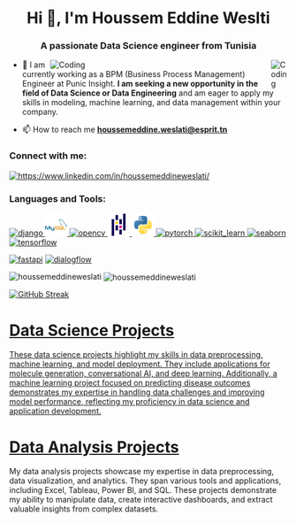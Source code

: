 <h1 align="center">Hi 👋, I'm Houssem Eddine Weslti</h1>
<h3 align="center">A passionate Data Science engineer from Tunisia</h3>

<a href="#data-science-projects">
  <img align="right" alt="Coding" width="30" src="https://media3.giphy.com/media/v1.Y2lkPTc5MGI3NjExeXB6cmxtemc5Y2NzNDVjYWo4N2todzg3MzhiMmo5ZnY5cDdhY2htZCZlcD12MV9pbnRlcm5hbF9naWZfYnlfaWQmY3Q9cw/9PekRRQ0WlrRVwynAk/giphy.gif">
</a>
<img align="right" alt="Coding" width="400" src="https://camo.githubusercontent.com/c1dcb74cc1c1835b1d716f5051499a2814c683c806b15f04b0eba492863703e9/68747470733a2f2f63646e2e6472696262626c652e636f6d2f75736572732f3733303730332f73637265656e73686f74732f363538313234332f6176656e746f2e676966">


- 🔭  I am currently working as a BPM (Business Process Management) Engineer at Punic Insight. **I am seeking a new opportunity in the field of Data Science or Data Engineering** and am eager to apply my skills in modeling, machine learning, and data management within your company.

- 📫 How to reach me **houssemeddine.weslati@esprit.tn**

<h3 align="left">Connect with me:</h3>
<p align="left">
<a href="https://www.linkedin.com/in/houssemeddineweslati" target="blank"><img align="center" src="https://raw.githubusercontent.com/rahuldkjain/github-profile-readme-generator/master/src/images/icons/Social/linked-in-alt.svg" alt="https://www.linkedin.com/in/houssemeddineweslati/" height="30" width="40" /></a>
</p>



<h3 align="left">Languages and Tools:</h3>
<p align="left"> <a href="https://www.djangoproject.com/" target="_blank" rel="noreferrer"> <img src="https://cdn.worldvectorlogo.com/logos/django.svg" alt="django" width="40" height="40"/> </a> <a href="https://www.mysql.com/" target="_blank" rel="noreferrer"> <img src="https://raw.githubusercontent.com/devicons/devicon/master/icons/mysql/mysql-original-wordmark.svg" alt="mysql" width="40" height="40"/> </a> <a href="https://opencv.org/" target="_blank" rel="noreferrer"> <img src="https://www.vectorlogo.zone/logos/opencv/opencv-icon.svg" alt="opencv" width="40" height="40"/> </a> <a href="https://pandas.pydata.org/" target="_blank" rel="noreferrer"> <img src="https://raw.githubusercontent.com/devicons/devicon/2ae2a900d2f041da66e950e4d48052658d850630/icons/pandas/pandas-original.svg" alt="pandas" width="40" height="40"/> </a> <a href="https://www.python.org" target="_blank" rel="noreferrer"> <img src="https://raw.githubusercontent.com/devicons/devicon/master/icons/python/python-original.svg" alt="python" width="40" height="40"/> </a> <a href="https://pytorch.org/" target="_blank" rel="noreferrer"> <img src="https://www.vectorlogo.zone/logos/pytorch/pytorch-icon.svg" alt="pytorch" width="40" height="40"/> </a> <a href="https://scikit-learn.org/" target="_blank" rel="noreferrer"> <img src="https://upload.wikimedia.org/wikipedia/commons/0/05/Scikit_learn_logo_small.svg" alt="scikit_learn" width="40" height="40"/> </a> <a href="https://seaborn.pydata.org/" target="_blank" rel="noreferrer"> <img src="https://seaborn.pydata.org/_images/logo-mark-lightbg.svg" alt="seaborn" width="40" height="40"/> </a> <a href="https://www.tensorflow.org" target="_blank" rel="noreferrer"> <img src="https://www.vectorlogo.zone/logos/tensorflow/tensorflow-icon.svg" alt="tensorflow" width="40" height="40"/> </a> </p>
<a href="https://fastapi.tiangolo.com/" target="_blank" rel="noreferrer"> <img src="https://seeklogo.com/images/F/fastapi-logo-541BAA112F-seeklogo.com.png" alt="fastapi" width="40" height="40"/></a>
<a href="https://cloud.google.com/dialogflow" target="_blank" rel="noreferrer"> <img src="https://seeklogo.com/images/D/dialogflow-logo-534FF34238-seeklogo.com.png" alt="dialogflow" width="40" height="40"/> </a> 
<p><img align="left" src="https://github-readme-stats.vercel.app/api/top-langs?username=houssemeddineweslati&show_icons=true&locale=en&layout=compact" alt="houssemeddineweslati" /></p>

<p>&nbsp;<img align="center" src="https://github-readme-stats.vercel.app/api?username=houssemeddineweslati&show_icons=true&locale=en" alt="houssemeddineweslati" /></p>
<a href="https://git.io/streak-stats"><img src="https://streak-stats.demolab.com?user=HoussemEddineWeslati" alt="GitHub Streak" /></a>

<h1 align="left"><a href="https://github.com/HoussemEddineWeslati/Data-Science-Projects">Data Science Projects</h1>
These data science projects highlight my skills in data preprocessing, machine learning, and model deployment. They include applications for molecule generation, conversational AI, and deep learning. Additionally, a machine learning project focused on predicting disease outcomes demonstrates my expertise in handling data challenges and improving model performance, reflecting my proficiency in data science and application development.

<h1 align="left"><a href="https://github.com/HoussemEddineWeslati/Data-Analysis-Projects">Data Analysis Projects</a></h1>
My data analysis projects showcase my expertise in data preprocessing, data visualization, and analytics. They span various tools and applications, including Excel, Tableau, Power BI, and SQL. These projects demonstrate my ability to manipulate data, create interactive dashboards, and extract valuable insights from complex datasets.


